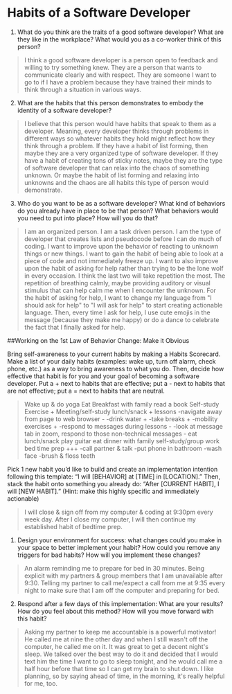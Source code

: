 # Habits of a Software Developer

1. What do you think are the traits of a good software developer? What are they like in the workplace? What would you as a co-worker think of this person?
> I think a good software developer is a person open to feedback and willing to try something knew. They are a person that wants to communicate clearly and with respect. They are someone I want to go to if I have a problem because they have trained their minds to think through a situation in various ways.


2. What are the habits that this person demonstrates to embody the identity of a software developer?
> I believe that this person would have habits that speak to them as a developer. Meaning, every developer thinks through problems in different ways so whatever habits they hold might reflect how they think through a problem. If they have a habit of list forming, then maybe they are a very organized type of software developer. If they have a habit of creating tons of sticky notes, maybe they are the type of software developer that can relax into the chaos of something unknown. Or maybe the habit of list forming and relaxing into unknowns and the chaos are all habits this type of person would demonstrate.


3. Who do you want to be as a software developer? What kind of behaviors do you already have in place to be that person? What behaviors would you need to put into place? How will you do that?
> I am an organized person. I am a task driven person. I am the type of developer that creates lists and pseudocode before I can do much of coding. I want to improve upon the behavior of reacting to unknown things or new things. I want to gain the habit of being able to look at a piece of code and not immediately freeze up. I want to also improve upon the habit of asking for help rather than trying to be the lone wolf in every occasion. I think the last two will take repetition the most. The repetition of breathing calmly, maybe providing auditory or visual stimulus that can help calm me when I encounter the unknown. For the habit of asking for help, I want to change my language from "I should ask for help" to "I will ask for help" to start creating actionable language. Then, every time I ask for help, I use cute emojis in the message (because they make me happy) or do a dance to celebrate the fact that I finally asked for help.


##Working on the 1st Law of Behavior Change: Make it Obvious

Bring self-awareness to your current habits by making a Habits Scorecard. Make a list of your daily habits (examples: wake up, turn off alarm, check phone, etc.) as a way to bring awareness to what you do. Then, decide how effective that habit is for you and your goal of becoming a software developer. Put a + next to habits that are effective; put a - next to habits that are not effective; put a = next to habits that are neutral.
> Wake up & do yoga
> Eat Breakfast with family
> read a book
> Self-study
> Exercise +
> Meeting/self-study
> lunch/snack +
> lessons
> -navigate away from page to web browser -
> -drink water +
> -take breaks +
> -mobility exercises +
> -respond to messages during lessons -
> -look at message tab in zoom, respond to those non-technical messages -
> eat lunch/snack
> play guitar
> eat dinner with family
> self-study/group work
> bed time prep +++
> -call partner & talk
> -put phone in bathroom
> -wash face
> -brush & floss teeth


Pick 1 new habit you’d like to build and create an implementation intention following this template: “I will [BEHAVIOR] at [TIME] in [LOCATION].” Then, stack the habit onto something you already do: “After [CURRENT HABIT], I will [NEW HABIT].” (Hint: make this highly specific and immediately actionable)
> I will close & sign off from my computer & coding at 9:30pm every week day. After I close my computer, I will then continue my established habit of bedtime prep.


1. Design your environment for success: what changes could you make in your space to better implement your habit? How could you remove any triggers for bad habits? How will you implement these changes?
> An alarm reminding me to prepare for bed in 30 minutes. Being explicit with my partners & group members that I am unavailable after 9:30. Telling my partner to call me/expect a call from me at 9:35 every night to make sure that I am off the computer and preparing for bed.  


2. Respond after a few days of this implementation: What are your results? How do you feel about this method? How will you move forward with this habit?
> Asking my partner to keep me accountable is a powerful motivator! He called me at nine the other day and when I still wasn't off the computer, he called me on it. It was great to get a decent night's sleep. We talked over the best way to do it and decided that I would text him the time I want to go to sleep tonight, and he would call me a half hour before that time so I can get my brain to shut down. I like planning, so by saying ahead of time, in the morning, it's really helpful for me, too. 

